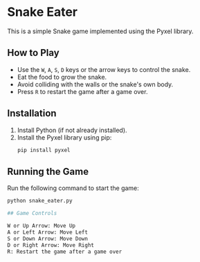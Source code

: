 # Snake Eater

This is a simple Snake game implemented using the Pyxel library.

## How to Play

- Use the `W`, `A`, `S`, `D` keys or the arrow keys to control the snake.
- Eat the food to grow the snake.
- Avoid colliding with the walls or the snake's own body.
- Press `R` to restart the game after a game over.

## Installation

1. Install Python (if not already installed).
2. Install the Pyxel library using pip:
    ```sh
    pip install pyxel
    ```

## Running the Game

Run the following command to start the game:
```sh
python snake_eater.py

## Game Controls

W or Up Arrow: Move Up
A or Left Arrow: Move Left
S or Down Arrow: Move Down
D or Right Arrow: Move Right
R: Restart the game after a game over